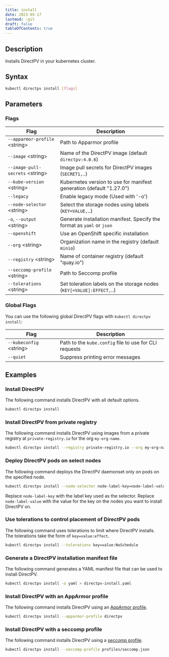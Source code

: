 ```yaml
---
title: install
date: 2023-05-17
lastmod: :git
draft: false
tableOfContents: true
---
```


## Description

Installs DirectPV in your kubernetes cluster.

## Syntax

```sh
kubectl directpv install [flags]
```

## Parameters

### Flags

| **Flag**                          | **Description**                                                        |
|-----------------------------------|------------------------------------------------------------------------|
| `--apparmor-profile` \<string\>   | Path to Apparmor profile                                               |
| `--image` \<string\>              | Name of the DirectPV image (default `directpv:4.0.6`)                  |
| `--image-pull-secrets` \<string\> | Image pull secrets for DirectPV images (`SECRET1,`..)                  |
| `--kube-version` \<string\>       | Kubernetes version to use for manifest generation (default "1.27.0")   |
| `--legacy`                        | Enable legacy mode (Used with '-o')                                    |
| `--node-selector` \<string\>      | Select the storage nodes using labels (`KEY=VALUE,`..)                 |
| `-o`, `--output` \<string\>       | Generate installation manifest. Specify the format as `yaml` or `json` |
| `--openshift`                     | Use an OpenShift specific installation                                 |
| `--org` \<string\>                | Organization name in the registry (default `minio`)                    |
| `--registry` \<string\>           | Name of container registry (default "quay.io")                         |
| `--seccomp-profile` \<string\>    | Path to Seccomp profile                                                |
| `--tolerations` \<string\>        | Set toleration labels on the storage nodes (`KEY[=VALUE]:EFFECT,`..)   |

### Global Flags

You can use the following global DirectPV flags with `kubectl directpv install`:

| **Flag**                  | **Description**                                        |
|---------------------------|--------------------------------------------------------|
| `--kubeconfig` \<string\> | Path to the `kube.config` file to use for CLI requests |
| `--quiet`                 | Suppress printing error messages                       |

## Examples

### Install DirectPV

The following command installs DirectPV with all default options.

```sh {.copy}
kubectl directpv install
```

### Install DirectPV from private registry 

The following command installs DirectPV using images from a private registry at `private-registry.io` for the org `my-org-name`.

```sh {.copy}
kubectl directpv install --registry private-registry.io --org my-org-name
```

### Deploy DirectPV pods on select nodes

The following command deploys the DirectPV daemonset only on pods on the specified node.

```sh {.copy}
kubectl directpv install --node-selector node-label-key=node-label-value
```

Replace `node-label-key` with the label key used as the selector.
Replace `node-label-value` with the value for the key on the nodes you want to install DirectPV on.

### Use tolerations to control placement of DirectPV pods

The following command uses tolerations to limit where DirectPV installs.
The tolerations take the form of `key=value:effect`.

```sh {.copy}
kubectl directpv install --tolerations key=value:NoSchedule
```

### Generate a DirectPV installation manifest file

The following command generates a YAML manifest file that can be used to install DirectPV.

```sh {.copy}
kubectl directpv install -o yaml > directpv-install.yaml
```

### Install DirectPV with an AppArmor profile

The following command installs DirectPV using an [AppArmor profile](https://en.wikipedia.org/wiki/AppArmor).

```sh {.copy}
kubectl directpv install --apparmor-profile directpv
```

### Install DirectPV with a seccomp profile

The following command installs DirectPV using a [seccomp profile](https://en.wikipedia.org/wiki/Seccomp).

```sh {.copy}
kubectl directpv install --seccomp-profile profiles/seccomp.json
```